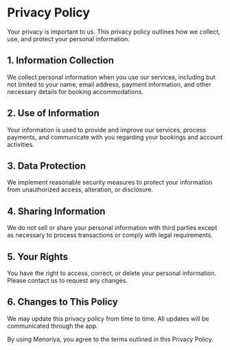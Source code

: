 # Privacy Policy

Your privacy is important to us. This privacy policy outlines how we collect, use, and protect your personal information.

## 1. Information Collection
We collect personal information when you use our services, including but not limited to your name, email address, payment information, and other necessary details for booking accommodations.

## 2. Use of Information
Your information is used to provide and improve our services, process payments, and communicate with you regarding your bookings and account activities.

## 3. Data Protection
We implement reasonable security measures to protect your information from unauthorized access, alteration, or disclosure.

## 4. Sharing Information
We do not sell or share your personal information with third parties except as necessary to process transactions or comply with legal requirements.

## 5. Your Rights
You have the right to access, correct, or delete your personal information. Please contact us to request any changes.

## 6. Changes to This Policy
We may update this privacy policy from time to time. All updates will be communicated through the app.

By using Menoriya, you agree to the terms outlined in this Privacy Policy.